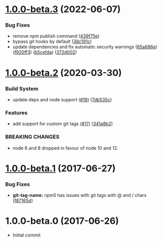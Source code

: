 # [1.0.0-beta.3](https://github.com/ramasilveyra/gitpkg/compare/v1.0.0-beta.2...v1.0.0-beta.3) (2022-06-07)

### Bug Fixes

- remove npm publish command ([439f75e](https://github.com/ramasilveyra/gitpkg/commit/439f75e94f8685f50587f8937036ad05fdae02fe))
- bypass git hooks by default ([38c191c](https://github.com/ramasilveyra/gitpkg/commit/38c191c8e9d2ca2ef0275a7742d92df598d45c31))
- update dependencies and fix automatic security warnings ([65a686e](https://github.com/ramasilveyra/gitpkg/commit/65a686e6d0610cc8b21745bbae463f6018bd4c8e)) ([f920ff3](https://github.com/ramasilveyra/gitpkg/commit/f920ff349e0fd527568bf2c4819350b8d5614675)) ([b5cefda](https://github.com/ramasilveyra/gitpkg/commit/b5cefdacb3a50f594a515760afa2a5636aa00f07)) ([372d002](https://github.com/ramasilveyra/gitpkg/commit/372d0027b8eb127d7dcf968a3dec160bad90101a))

# [1.0.0-beta.2](https://github.com/ramasilveyra/gitpkg/compare/v1.0.0-beta.1...v1.0.0-beta.2) (2020-03-30)

### Build System

- update deps and node support ([#18](https://github.com/ramasilveyra/gitpkg/issues/18)) ([7db535c](https://github.com/ramasilveyra/gitpkg/commit/7db535c37a98faa0f69fc1415ad2f5cd6fcee9a6))

### Features

- add support for custom git tags ([#17](https://github.com/ramasilveyra/gitpkg/issues/17)) ([341a8b2](https://github.com/ramasilveyra/gitpkg/commit/341a8b25047285b68ea8e12621d7ba1564e9fed4))

### BREAKING CHANGES

- node 6 and 8 dropped in favour of node 10 and 12.

<a name="1.0.0-beta.1"></a>

# [1.0.0-beta.1](https://github.com/ramasilveyra/gitpkg/compare/v1.0.0-beta.0...v1.0.0-beta.1) (2017-06-27)

### Bug Fixes

- **git-tag-name:** npm5 has issues with git tags with @ and / chars ([f87165d](https://github.com/ramasilveyra/gitpkg/commit/f87165d))

<a name="1.0.0-beta.0"></a>

# 1.0.0-beta.0 (2017-06-26)

- Initial commit
